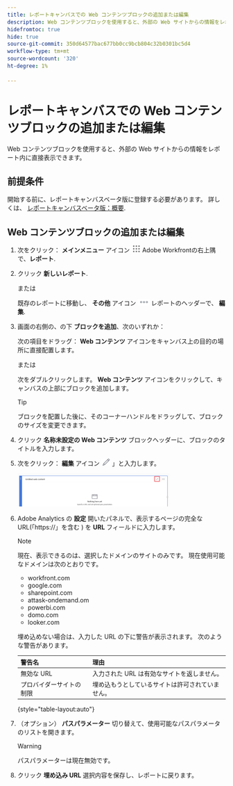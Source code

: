 ```yaml
---
title: レポートキャンバスでの Web コンテンツブロックの追加または編集
description: Web コンテンツブロックを使用すると、外部の Web サイトからの情報をレポート内に直接表示できます。
hidefromtoc: true
hide: true
source-git-commit: 350d64577bac677bb0cc9bcb804c32b0301bc5d4
workflow-type: tm+mt
source-wordcount: '320'
ht-degree: 1%

---
```



# レポートキャンバスでの Web コンテンツブロックの追加または編集

Web コンテンツブロックを使用すると、外部の Web サイトからの情報をレポート内に直接表示できます。

## 前提条件

開始する前に、レポートキャンバスベータ版に登録する必要があります。 詳しくは、 [レポートキャンバスベータ版：概要](/help/quicksilver/product-announcements/betas/canvas-dashboards-beta/reporting-canvas-beta-overview.md).

## Web コンテンツブロックの追加または編集

1. 次をクリック： **メインメニュー** アイコン ![](assets/main-menu-icon.png) Adobe Workfrontの右上隅で、**レポート**.
1. クリック **新しいレポート**.

   または

   既存のレポートに移動し、 **その他** アイコン ![](assets/more-icon-27x15.png) レポートのヘッダーで、 **編集**.

1. 画面の右側の、の下 **ブロックを追加**、次のいずれか：

   次の項目をドラッグ： **Web コンテンツ** アイコンをキャンバス上の目的の場所に直接配置します。

   または

   次をダブルクリックします。 **Web コンテンツ** アイコンをクリックして、キャンバスの上部にブロックを追加します。

   >[!TIP]
   >
   >ブロックを配置した後に、そのコーナーハンドルをドラッグして、ブロックのサイズを変更できます。

1. クリック **名称未設定の Web コンテンツ** ブロックヘッダーに、ブロックのタイトルを入力します。
1. 次をクリック： **編集** アイコン ![](assets/edit-icon.png) 」と入力します。

   ![](assets/web-content-block-header-350x76.png)

1. Adobe Analytics の **設定** 開いたパネルで、表示するページの完全な URL(「https://」を含む ) を **URL** フィールドに入力します。

   >[!NOTE]
   >
   >現在、表示できるのは、選択したドメインのサイトのみです。 現在使用可能なドメインは次のとおりです。
   >   
   >   * workfront.com
   >   * google.com
   >   * sharepoint.com
   >   * attask-ondemand.om
   >   * powerbi.com
   >   * domo.com
   >   * looker.com

   埋め込めない場合は、入力した URL の下に警告が表示されます。 次のような警告があります。

   | 警告名 | 理由 |
   |---|---|
   | 無効な URL | 入力された URL は有効なサイトを返しません。 |
   | プロバイダーサイトの制限 | 埋め込もうとしているサイトは許可されていません。 |

   {style="table-layout:auto"}

1. （オプション） **パスパラメーター** 切り替えて、使用可能なパスパラメータのリストを開きます。

   >[!WARNING]
   >
   >パスパラメーターは現在無効です。

1. クリック **埋め込み URL** 選択内容を保存し、レポートに戻ります。
